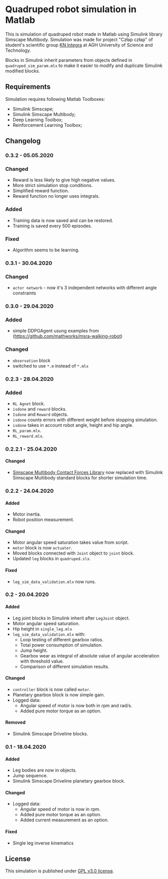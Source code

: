 # Quadruped robot simulation in Matlab

This is simulation of quadruped robot made in Matlab using Simulink library Simscape Multibody.
Simulation was made for project "Człap człap" of student's scientific group [KN Integra](http://www.integra.agh.edu.pl/)
at AGH University of Science and Technology.

Blocks in Simulink inherit parameters from objects defined in `quadruped_sim_param.mlx` to make
it easier to modify and duplicate Simulink modified blocks.


## Requirements

Simulation requires following Matlab Toolboxes:
- Simulink Simscape;
- Simulink Simscape Multibody;
- Deep Learning Toolbox;
- Reinforcement Learning Toolbox;

## Changelog

### 0.3.2 - 05.05.2020
### Changed
- Reward is less likely to give high negative values.
- More strict simulation stop conditions.
- Simplified reward function.
- Reward function no longer uses integrals.

### Added
- Training data is now saved and can be restored.
- Training is saved every 500 episodes.

### Fixed
- Algorithm seems to be learning.

### 0.3.1 - 30.04.2020
### Changed
- `actor network` - now it's 3 independent networks with different angle constraints

### 0.3.0 - 29.04.2020

### Added
- simple DDPGAgent usung examples from (https://github.com/mathworks/msra-walking-robot)

### Changed
- `observation` block
- switched to use `*.m` instead of `*.mlx`

### 0.2.3 - 28.04.2020

### Added
- `RL Agnet` block.
- `isdone` and `reward` blocks.
- `Isdone` and `Reward` objects.
- `isdone` counts errors with different weight before stopping simulation.
- `isdone` takes in account robot angle, height and hip angle.
- `RL_param.mlx`.
- `RL_reward.mlx`.

### 0.2.2.1 - 25.04.2020
#### Changed
- [Simscape Multibody Contact Forces Library](https://www.mathworks.com/matlabcentral/fileexchange/47417-simscape-multibody-contact-forces-library) now replaced with Simulink Simscape Multibody standard blocks for shorter simulation time.

### 0.2.2 - 24.04.2020
#### Added
- Motor inertia.
- Robot position measurement.

#### Changed
- Motor angular speed saturation takes value from script.
- `motor` block is now `actuator`.
- Moved blocks connected with `Joint` object to `joint` block.
- Updated `leg` blocks in `quadruped.slx`.

#### Fixed
- `leg_sim_data_validation.mlx` now runs.


### 0.2 - 20.04.2020
#### Added
- Leg joint blocks in Simulink inherit after `LegJoint` object.
- Motor angular speed saturation.
- Hip height in `single_leg.mlx`
- `leg_sim_data_validation.mlx` with:
  - Loop testing of different gearbox ratios.
  - Total power consumption of simulation.
  - Jump height.
  - Gearbox wear as integral of absolute value of angular acceleration with threshold value.
  - Comparison of different simulation results.

#### Changed
- `controller` block is now called `motor`.
- Planetary gearbox block is now simple gain.
- Logged data:
  - Angular speed of motor is now both in rpm and rad/s.
  - Added pure motor torque as an option.

#### Removed
- Simulink Simscape Driveline blocks.


### 0.1 - 18.04.2020
#### Added
- Leg bodies are now in objects.
- Jump sequence.
- Simulink Simscape Driveline planetary gearbox block.

#### Changed
- Logged data:
  - Angular speed of motor is now in rpm.
  - Added pure motor torque as an option.
  - Added current measurement as an option.
#### Fixed
- Single leg inverse kinematics


## License

This simulation is published under [GPL v3.0 license](https://github.com/Kotochleb/Quadruped-simulation/blob/master/LICENSE).
